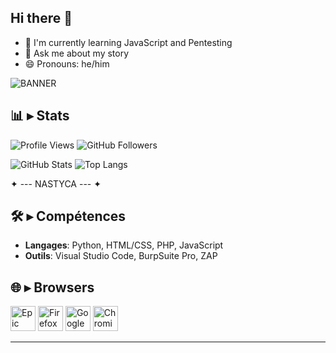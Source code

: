 ## Hi there 👋

- 🌱 I'm currently learning JavaScript and Pentesting
- 💬 Ask me about my story
- 😄 Pronouns: he/him

![BANNER](https://i.ibb.co/3STJwjN/Banni-re-Nastyca-Couleur.png)

## 📊 ▸ Stats
![Profile Views](https://komarev.com/ghpvc/?username=nastyca&label=Profile%20views&color=0085ff&style=flat) ![GitHub Followers](https://img.shields.io/github/followers/Nastyca?style=social)

![GitHub Stats](https://github-readme-stats.vercel.app/api?username=Nastyca&show_icons=true&theme=radical) 
![Top Langs](https://github-readme-stats.vercel.app/api/top-langs/?username=Nastyca&layout=compact&theme=radical)

✦ --- NASTYCA --- ✦

## 🛠️ ▸ Compétences
- **Langages**: Python, HTML/CSS, PHP, JavaScript
- **Outils**: Visual Studio Code, BurpSuite Pro, ZAP

## 🌐 ▸ Browsers
<img src="https://play-lh.googleusercontent.com/fK7sNgC6gPtsJUOU6v6qJHvH9wo3gi2O3XHV3unB6arktwBiWeUXAmOUl0lhXNlnKA" width="40" height="40" alt="Epic Privacy Browser" /> <img src="https://upload.wikimedia.org/wikipedia/commons/8/84/Mozilla_Firefox_3.5_logo.png" width="40" height="40" alt="Firefox" /> <img src="https://upload.wikimedia.org/wikipedia/commons/thumb/e/e1/Google_Chrome_icon_%28February_2022%29.svg/2048px-Google_Chrome_icon_%28February_2022%29.svg.png" width="40" height="40" alt="Google Chrome" /> <img src="https://upload.wikimedia.org/wikipedia/commons/2/28/Chromium_Logo.svg" width="40" height="40" alt="Chromium" />

---
